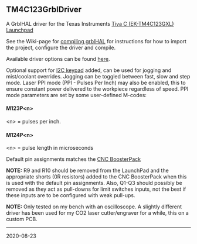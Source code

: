 ## TM4C123GrblDriver

A GrblHAL driver for the Texas Instruments [Tiva C \(EK-TM4C123GXL\) Launchpad](http://www.ti.com/tool/EK-TM4C123GXL)

See the Wiki-page for [compiling grblHAL](https://github.com/terjeio/grblHAL/wiki/Compiling-GrblHAL) for instructions for how to import the project, configure the driver and compile.

Available driver options can be found [here](./my_machine.h).

Optional support for [I2C keypad](https://github.com/terjeio/I2C-interface-for-4x4-keyboard) added, can be used for jogging and mist/coolant overrides. Jogging can be toggled between fast, slow and step mode. Laser PPI mode (PPI - Pulses Per Inch) may also be enabled, this to ensure constant power delivered to the workpiece regardless of speed. PPI mode parameters are set by some user-defined M-codes:

#### M123P\<n\>

\<n\> = pulses per inch.

#### M124P\<n\>

\<n\> = pulse length in microseconds

Default pin assignments matches the [CNC BoosterPack](https://github.com/terjeio/CNC_Boosterpack)

**NOTE:** R9 and R10 should be removed from the LaunchPad and the appropriate shorts \(0R resistors\) added to the CNC BoosterPack when this is used with the default pin assignments. Also, Q1-Q3 should possibly be removed as they act as pull-downs for limit switches inputs, not the best if these inputs are to be configured with weak pull-ups.

**NOTE:** Only tested on my bench with an oscilloscope. A slightly different driver has been used for my CO2 laser cutter/engraver for a while, this on a custom PCB.


---
2020-08-23
